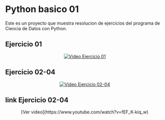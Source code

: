 # Python basico 01
Este es un proyecto que muestra resolucion de ejercicios del programa de Ciencia de Datos con Python.

## Ejercicio 01
<div align="center">
  <a href="https://www.youtube.com/watch?v=MaNF3Hu_fw4">
    <img src="https://img.youtube.com/vi/MaNF3Hu_fw4/0.jpg" alt="Video Ejercicio 01">
  </a>
</div>

## Ejercicio 02-04
<div align="center">
  <a href="https://www.youtube.com/watch?v=fEF_K-kiq_w">
    <img src="https://img.youtube.com/vi/fEF_K-kiq_w/0.jpg" alt="Video Ejercicio 02-04">
  </a>
</div>

## link Ejercicio 02-04 

<div align="center">
  [Ver video](https://www.youtube.com/watch?v=fEF_K-kiq_w)
</div>
